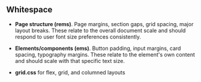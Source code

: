 
## Whitespace

- **Page structure (rems)**. Page margins, section gaps, grid spacing, major layout breaks. These relate to the overall document scale and should respond to user font size preferences consistently.

- **Elements/components (ems)**. Button padding, input margins, card spacing, typography margins. These relate to the element's own content and should scale with that specific text size.

- **grid.css** for flex, grid, and columned layouts